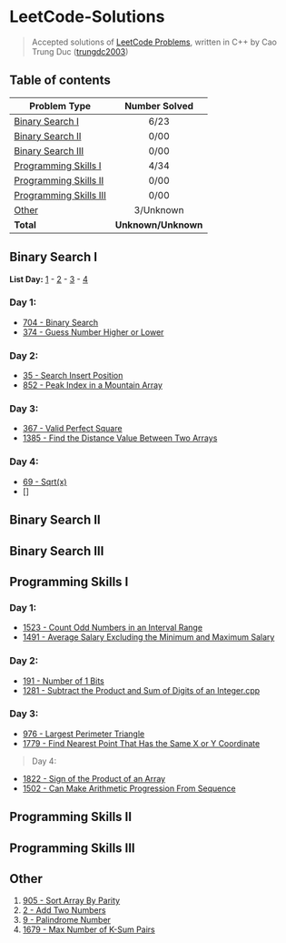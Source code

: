 # LeetCode-Solutions
> Accepted solutions of [LeetCode Problems](https://leetcode.com/problemset/all/), written in C++ by Cao Trung Duc ([trungdc2003](https://leetcode.com/trungdc2003/))

## Table of contents
|                   Problem Type                    | Number Solved |
|---------------------------------------------------|:-------------:|
| [Binary Search I](#Binary-Search-I)               |      6/23     |
| [Binary Search II](#Binary-Search-II)             |      0/00     |
| [Binary Search III](#Binary-Search-III)           |      0/00     |
| [Programming Skills I](#Programming-Skills-I)     |      4/34     |
| [Programming Skills II](#Programming-Skills-II)   |      0/00     |
| [Programming Skills III](#Programming-Skills-III) |      0/00     |
| [Other](#Other)                                   |    3/Unknown  |
| **Total**                                         |**Unknown/Unknown**|

## Binary Search I
**List Day:** [1](#Day-1) - [2](#Day-2) - [3](#Day-3) - [4](#Day-4)
### Day 1:
- [704 - Binary Search](source/704%20-%20Binary%20Search.cpp)
- [374 - Guess Number Higher or Lower](source/374%20-%20Guess%20Number%20Higher%20or%20Lower.cpp)
### Day 2:
- [35 - Search Insert Position](source/35%20-%20Search%20Insert%20Position.cpp)
- [852 - Peak Index in a Mountain Array](source/852%20-%20Peak%20Index%20in%20a%20Mountain%20Array.cpp)
### Day 3:
- [367 - Valid Perfect Square](source/367%20-%20Valid%20Perfect%20Square.cpp)
- [1385 - Find the Distance Value Between Two Arrays](source/1385%20-%20Find%20the%20Distance%20Value%20Between%20Two%20Arrays.cpp)
### Day 4:
- [69 - Sqrt(x)](source/69%20-%20Sqrt(x).cpp)
- []

## Binary Search II


## Binary Search III


## Programming Skills I
### Day 1:
- [1523 - Count Odd Numbers in an Interval Range](source/1523%20-%20Count%20Odd%20Numbers%20in%20an%20Interval%20Range.cpp)
- [1491 - Average Salary Excluding the Minimum and Maximum Salary](source/1491%20-%20Average%20Salary%20Excluding%20the%20Minimum%20and%20Maximum%20Salary.cpp)
### Day 2:
- [191 - Number of 1 Bits](source/191%20-%20Number%20of%201%20Bits.cpp)
- [1281 - Subtract the Product and Sum of Digits of an Integer.cpp](source/1281%20-%20Subtract%20the%20Product%20and%20Sum%20of%20Digits%20of%20an%20Integer.cpp)
### Day 3:
- [976 - Largest Perimeter Triangle](source/976%20-%20Largest%20Perimeter%20Triangle.cpp)
- [1779 - Find Nearest Point That Has the Same X or Y Coordinate](source/1779%20-%20Find%20Nearest%20Point%20That%20Has%20the%20Same%20X%20or%20Y%20Coordinate.cpp)
> Day 4:
- [1822 - Sign of the Product of an Array](source/1822%20-%20Sign%20of%20the%20Product%20of%20an%20Array.cpp)
- [1502 - Can Make Arithmetic Progression From Sequence](source/1502%20-%20Can%20Make%20Arithmetic%20Progression%20From%20Sequence.cpp)


## Programming Skills II


## Programming Skills III


## Other
1. [905 - Sort Array By Parity](source/905%20-%20Sort%20Array%20By%20Parity.cpp)
2. [2 - Add Two Numbers](source/2%20-%20Add%20Two%20Numbers.cpp)
3. [9 - Palindrome Number](source/9%20-%20Palindrome%20Number.cpp)
4. [1679 - Max Number of K-Sum Pairs](source/1679%20-%20Max%20Number%20of%20K-Sum%20Pairs.cpp)
